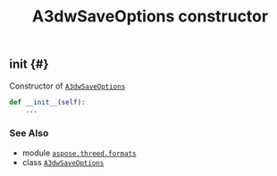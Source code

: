 ﻿---
title: A3dwSaveOptions constructor
second_title: Aspose.3D for Python via .NET API References
description: 
type: docs
weight: 10
url: /aspose.threed.formats/a3dwsaveoptions/__init__/
is_root: false
---

## __init__ {#}

Constructor of [`A3dwSaveOptions`](/3d/python-net/aspose.threed.formats/a3dwsaveoptions)



```python
def __init__(self):
    ...
```





### See Also
* module [`aspose.threed.formats`](../../)
* class [`A3dwSaveOptions`](/3d/python-net/aspose.threed.formats/a3dwsaveoptions)
